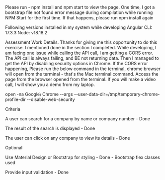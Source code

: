 Please run - npm install and npm start to view the page.
One time, I got a bootstrap file not found error message during compilation while running NPM Start for the first time. If that happens, please run npm install again

Following versions installed in my system while developing
Angular CLI: 17.3.3
Node: v18.18.2


Assessment Work Details. 
Thanks for giving me this opportunity to do this exercise. I mentioned done in the section I completed. While developing, I am facing one issue while calling the API call, I am getting a CORS error. The API call is always failing, and BE not returning data. Then I managed to get the API by disabling security options in Chrome. If the CORS error happening, Please run the below command in the terminal, chrome browser will open from the terminal - that's the Mac terminal command. Access the page from the browser opened from the terminal. If you will make a video call, I will show you a demo from my laptop. 

open -na Google\ Chrome --args --user-data-dir=/tmp/temporary-chrome-profile-dir --disable-web-security

Criteria

A user can search for a company by name or company number -
Done

The result of the search is displayed -
Done

The user can click on any company to view its details -
Done

Optional

Use Material Design or Bootstrap for styling -
Done - Bootstrap flex classes used

Provide input validation -
Done
